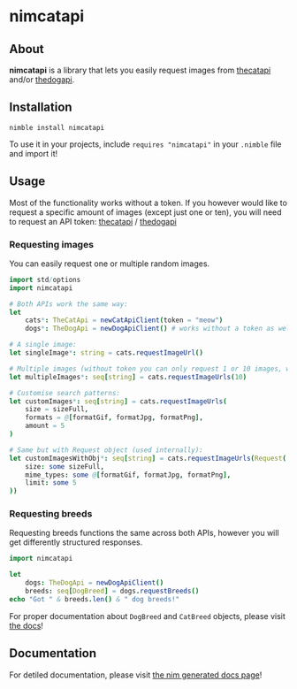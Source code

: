 # nimcatapi

## About

**nimcatapi** is a library that lets you easily request images from [thecatapi](https://thecatapi.com/) and/or [thedogapi](https://thedogapi.com/).

## Installation

`nimble install nimcatapi`

To use it in your projects, include `requires "nimcatapi"` in your `.nimble` file and import it!

## Usage

Most of the functionality works without a token. If you however would like to request a specific amount of images (except just one or ten), you will need to request an API token: [thecatapi](https://thecatapi.com/#pricing) / [thedogapi](https://thedogapi.com/#pricing)

### Requesting images

You can easily request one or multiple random images.

```nim
import std/options
import nimcatapi

# Both APIs work the same way:
let
    cats*: TheCatApi = newCatApiClient(token = "meow")
    dogs*: TheDogApi = newDogApiClient() # works without a token as well!

# A single image:
let singleImage*: string = cats.requestImageUrl()

# Multiple images (without token you can only request 1 or 10 images, with a token 1-100):
let multipleImages*: seq[string] = cats.requestImageUrls(10)

# Customise search patterns:
let customImages*: seq[string] = cats.requestImageUrls(
    size = sizeFull,
    formats = @[formatGif, formatJpg, formatPng],
    amount = 5
)

# Same but with Request object (used internally):
let customImagesWithObj*: seq[string] = cats.requestImageUrls(Request(
    size: some sizeFull,
    mime_types: some @[formatGif, formatJpg, formatPng],
    limit: some 5
))
```

### Requesting breeds

Requesting breeds functions the same across both APIs, however you will get differently structured responses.

```nim
import nimcatapi

let
    dogs: TheDogApi = newDogApiClient()
    breeds: seq[DogBreed] = dogs.requestBreeds()
echo "Got " & breeds.len() & " dog breeds!"
```

For proper documentation about `DogBreed` and `CatBreed` objects, please visit [the docs](https://nirokay.github.io/nim-docs/nimcatapi/nimcatapi/typedefs.html#Breed)!

## Documentation

For detiled documentation, please visit [the nim generated docs page](https://nirokay.github.io/nim-docs/nimcatapi/nimcatapi)!
